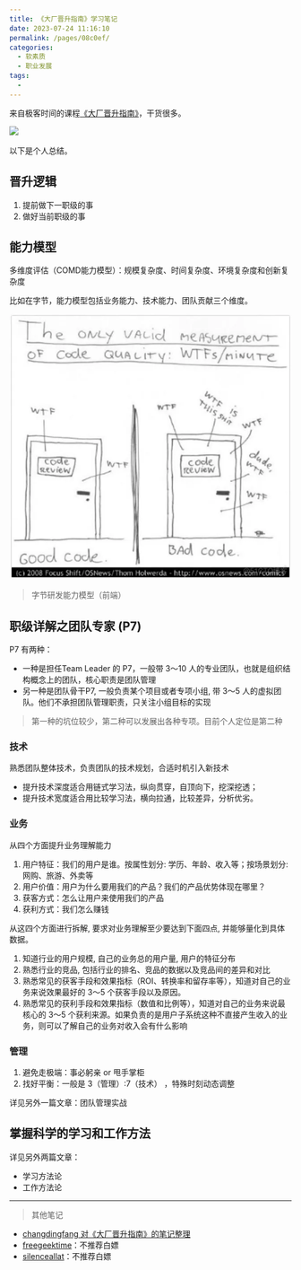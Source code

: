```yaml
---
title: 《大厂晋升指南》学习笔记
date: 2023-07-24 11:16:10
permalink: /pages/08c0ef/
categories: 
  - 软素质
  - 职业发展
tags: 
  - 
---
```

来自极客时间的课程[《大厂晋升指南》](https://time.geekbang.org/column/intro/100064501)，干货很多。

![](https://static001.geekbang.org/resource/image/25/49/2554b8d8d94e4f30179385e4b0775f49.jpg)

以下是个人总结。

## 晋升逻辑

1. 提前做下一职级的事
2. 做好当前职级的事

## 能力模型

多维度评估（COMD能力模型）：规模复杂度、时间复杂度、环境复杂度和创新复杂度

比如在字节，能力模型包括业务能力、技术能力、团队贡献三个维度。

![Alt text](../../@assets/img/image-17.png)
> 字节研发能力模型（前端）

## 职级详解之团队专家 (P7)
P7 有两种：
- 一种是担任Team Leader 的 P7，一般带 3～10 人的专业团队，也就是组织结构概念上的团队，核心职责是团队管理
- 另一种是团队骨干P7, 一般负责某个项目或者专项小组, 带 3～5 人的虚拟团队。他们不承担团队管理职责，只关注小组目标的实现
> 第一种的坑位较少，第二种可以发展出各种专项。目前个人定位是第二种

### 技术

熟悉团队整体技术，负责团队的技术规划，合适时机引入新技术

- 提升技术深度适合用链式学习法，纵向贯穿，自顶向下，挖深挖透；
- 提升技术宽度适合用比较学习法，横向拉通，比较差异，分析优劣。

### 业务

从四个方面提升业务理解能力

1. 用户特征：我们的用户是谁。按属性划分: 学历、年龄、收入等；按场景划分: 网购、旅游、外卖等
2. 用户价值：用户为什么要用我们的产品？我们的产品优势体现在哪里？
3. 获客方式：怎么让用户来使用我们的产品
4. 获利方式：我们怎么赚钱

从这四个方面进行拆解, 要求对业务理解至少要达到下面四点, 并能够量化到具体数据。
1. 知道行业的用户规模, 自己的业务总的用户量, 用户的特征分布
2. 熟悉行业的竞品, 包括行业的排名、竞品的数据以及竞品间的差异和对比
3. 熟悉常见的获客手段和效果指标（ROI、转换率和留存率等），知道对自己的业务来说效果最好的 3～5 个获客手段以及原因。
4. 熟悉常见的获利手段和效果指标（数值和比例等），知道对自己的业务来说最核心的 3～5 个获利来源。如果负责的是用户子系统这种不直接产生收入的业务，则可以了解自己的业务对收入会有什么影响

### 管理

1. 避免走极端：事必躬亲 or 甩手掌柜
2. 找好平衡：一般是 3（管理）:7（技术） ，特殊时刻动态调整

详见另外一篇文章：团队管理实战

## 掌握科学的学习和工作方法

详见另外两篇文章：
- 学习方法论
- 工作方法论


----
> 其他笔记
- [changdingfang 对《大厂晋升指南》的笔记整理](http://changdingfang.com/book/promotion_pn/)
- [freegeektime](https://freegeektime.com/posts/100064501/)：不推荐白嫖
- [silenceallat](https://silenceallat.top/code/168-%E5%A4%A7%E5%8E%82%E6%99%8B%E5%8D%87%E6%8C%87%E5%8D%97.html)：不推荐白嫖